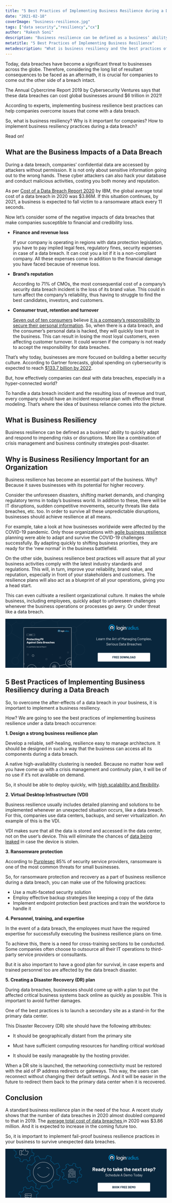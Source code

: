 ```yaml
---
title: "5 Best Practices of Implementing Business Resilience during a Data Breach"
date: "2021-02-18"
coverImage: "business-resilience.jpg"
tags: ["data security","resiliency","cx"]
author: "Rakesh Soni"
description: "Business resilience can be defined as a business’ ability to quickly adapt and respond to impending risks or disruptions. More like a combination of crisis management and business continuity strategies post-disaster."
metatitle: "5 Best Practices of Implementing Business Resilience"
metadescription: "What is business resiliency and the best practices of implementing business resilience during a data breach. Also find out the business impact of a data breach."
---
```


Today, data breaches have become a significant threat to businesses across the globe.  Therefore, considering the long list of resultant consequences to be faced as an aftermath, it is crucial for companies to come out the other side of a breach intact.

The Annual Cybercrime Report  2019 by Cybersecurity Ventures says that these data breaches can cost global businesses around $6 trillion in 2021!

According to experts, implementing business resilience best practices can help companies overcome issues that come with a data breach.

So, what is business resiliency? Why is it important for companies? How to implement business resiliency practices during a data breach?

Read on!

## What are the Business Impacts of a Data Breach
 
During a data breach, companies’ confidential data are accessed by attackers without permission.  It is not only about sensitive information going out to the wrong hands. These cyber attackers can also hack your database and conduct malicious activities, costing you both money and reputation. 

As per [Cost of a Data Breach Report 2020](https://www.ibm.com/security/digital-assets/cost-data-breach-report/#/) by IBM, the global average total cost of a data breach in 2020 was $3.86M. If this situation continues, by 2021, a business is expected to fall victim to a ransomware attack every 11 seconds. 

Now let’s consider some of the negative impacts of data breaches that make companies susceptible to financial and credibility loss.

*   **Finance and revenue loss**

    If your company is operating in regions with data protection legislation, you have to pay implied legal fees, regulatory fines, security expenses in case of a data breach.  It can cost you a lot if it is a non-compliant company. All these expenses come in addition to the financial damage you have faced because of revenue loss. 

*   **Brand’s reputation**

    According to 71% of CMOs, the most consequential cost of a company’s security data breach incident is the loss of its brand value. This could in turn affect the company’s reliability, thus having to struggle to find the best candidates, investors, and customers.

*   **Consumer trust, retention and turnover**

    [Seven out of ten consumers](https://www6.thalesgroup.com/2016-data-breaches-customer-loyalty-report-pr) believe [it is a company’s responsibility to secure their personal information](https://www6.thalesgroup.com/2016-data-breaches-customer-loyalty-report-pr). So, when there is a data breach, and the consumer’s personal data is hacked, they will quickly lose trust in the business. This can result in losing the most loyal customers, even affecting customer turnover. It could worsen if the company is not ready to accept the responsibility for data breaches.


That’s why today, businesses are more focused on building a better security culture. According to Gartner forecasts, global spending on cybersecurity is expected to reach [$133.7 billion by 2022](https://www.gartner.com/en/newsroom/press-releases/2018-08-15-gartner-forecasts-worldwide-information-security-spending-to-exceed-124-billion-in-2019). 

But, how effectively companies can deal with data breaches, especially in a hyper-connected world?

To handle a data breach incident and the resulting loss of revenue and trust, every company should have an incident response plan with effective threat modeling. That’s where the idea of business reliance comes into the picture.

## What is Business Resiliency

Business resilience can be defined as a business’ ability to quickly adapt and respond to impending risks or disruptions. More like a combination of crisis management and business continuity strategies post-disaster. 

## Why is Business Resiliency Important for an Organization

Business resilience has become an essential part of the business. Why? Because it saves businesses with its potential for higher recovery. 

Consider the unforeseen disasters, shifting market demands, and changing regulatory terms in today’s business world. In addition to these, there will be IT disruptions, sudden competitive movements, security threats like data breaches, etc. too. In order to survive all these unpredictable disruptions, businesses should achieve resilience at all means. 

For example, take a look at how businesses worldwide were affected by the COVID-19 pandemic. Only those organizations with [agile business resilience](https://www.mckinsey.com/business-functions/organization/our-insights/an-operating-model-for-the-next-normal-lessons-from-agile-organizations-in-the-crisis) planning were able to adapt and survive the COVID-19 challenges successfully. By adapting quickly to shifting business priorities, they are ready for the ‘new normal’ in the business battlefield.

On the other side, business resilience best practices will assure that all your business activities comply with the latest industry standards and regulations. This will, in turn, improve your reliability, brand value, and reputation, especially in front of your stakeholders and customers. The resilience plans will also act as a blueprint of all your operations, giving you a head start. 

This can even cultivate a resilient organizational culture. It makes the whole business, including employees, quickly adapt to unforeseen challenges whenever the business operations or processes go awry. Or under threat like a data breach.

[![protecting-pii-against-data-breaches](protecting-pii-against-data-breaches.png)](https://www.loginradius.com/resource/pii-data-breach-report/)

## 5 Best Practices of Implementing Business Resiliency during a Data Breach

So, to overcome the after-effects of a data breach in your business, it is important to implement a business resiliency. 

How? We are going to see the best practices of implementing business resilience under a data breach occurrence:

**1. Design a strong business resilience plan**

Develop a reliable, self-healing, resilience easy to manage architecture. It should be designed in such a way that the business can access all its components during a data breach. 

A native high-availability clustering is needed. Because no matter how well you have come up with a crisis management and continuity plan, it will be of no use if it’s not available on demand.  

So, it should be able to deploy quickly, with [high scalability and flexibility](https://www.loginradius.com/scalability/).

**2. Virtual Desktop Infrastructure (VDI)**

Business resilience usually includes detailed planning and solutions to be implemented whenever an unexpected situation occurs, like a data breach. For this, companies use data centers, backups, and server virtualization. An example of this is the VDI. 

VDI makes sure that all the data is stored and accessed in the data center, not on the user’s device. This will eliminate the chances of [data being leaked](https://www.loginradius.com/blog/identity/2019/01/how-do-i-know-if-my-email-has-been-leaked-in-a-data-breach/) in case the device is stolen.

**3. Ransomware protection**

According to [Purplesec](https://purplesec.us/resources/cyber-security-statistics/ransomware/) 85% of security service providers, ransomware is one of the most common threats for small businesses. 

So, for ransomware protection and recovery as a part of business resilience during a data breach, you can make use of the following practices:

*   Use a multi-faceted security solution
*   Employ effective backup strategies like keeping a copy of the data 
*   Implement endpoint protection best practices and train the workforce to handle it 

**4. Personnel, training, and expertise**

In the event of a data breach, the employees must have the required expertise for successfully executing the business resilience plans on time. 

To achieve this, there is a need for cross-training sections to be conducted. Some companies often choose to outsource all their IT operations to third-party service providers or consultants.

But it is also important to have a good plan for survival, in case experts and trained personnel too are affected by the data breach disaster. 

**5. Creating a Disaster Recovery (DR) plan**

During data breaches, businesses should come up with a plan to put the affected critical business systems back online as quickly as possible. This is important to avoid further damages. 

One of the best practices is to launch a secondary site as a stand-in for the primary data center.

This Disaster Recovery (DR) site should have the following attributes:

*   It should be geographically distant from the primary site
*   Must have sufficient computing resources for handling
 critical workload

*   It should be easily manageable by the hosting provider. 

When a DR site is launched, the networking connectivity must be restored with the aid of IP address redirects or gateways. This way, the users can reconnect without changing their default settings. And it will be easier in the future to redirect them back to the primary data center when it is recovered.

## Conclusion

A standard business resilience plan in the need of the hour. A recent study shows that the number of data breaches in 2020 almost doubled compared to that in 2019. The [average total cost of data breaches ](https://www.capita.com/sites/g/files/nginej146/files/2020-08/Ponemon-Global-Cost-of-Data-Breach-Study-2020.pdf)in 2020 was $3.86 million. And it is expected to increase in the coming future too.

So, it is important to implement fail-proof business resilience practices in your business to survive unexpected data breaches.

[![LoginRadius Book a Demo](../../assets/book-a-demo-loginradius.png)](https://www.loginradius.com/book-a-demo/)
